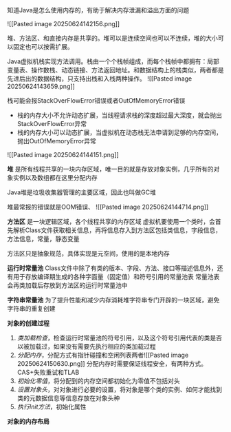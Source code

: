 知道Java是怎么使用内存的，有助于解决内存泄漏和溢出方面的问题

![[Pasted image 20250624142156.png]]

堆、方法区、和直接内存是共享的。堆可以是连续空间也可以不连续，堆的大小可以固定也可以按需扩展。

Java虚拟机栈实现方法调用。栈由一个个栈帧组成，而每个栈帧中都拥有：局部变量表、操作数栈、动态链接、方法返回地址。和数据结构上的栈类似，两者都是先进后出的数据结构，只支持出栈和入栈两种操作。
![[Pasted image 20250624143659.png]]

栈可能会报StackOverFlowError错误或者OutOfMemoryError错误
- 栈的内存大小不允许动态扩展，当线程请求栈的深度超过最大深度，就会抛出StackOverFlowError异常
- 栈的内存大小可以动态扩展，当虚拟机在动态栈无法申请到足够的内存空间，抛出OutOfMemoryError异常

![[Pasted image 20250624144151.png]]

**堆**
是所有线程共享的一块内存区域，唯一目的就是存放对象实例，几乎所有的对象实例以及数组都在这里分配内存

Java堆是垃圾收集器管理的主要区域，因此也叫做GC堆

堆最常报的错误就是OOM错误、
![[Pasted image 20250624144714.png]]

**方法区**
是一块逻辑区域，各个线程共享的内存区域
虚拟机要使用一个类时，会首先解析Class文件获取相关信息，再将信息存入到方法区包括类信息，字段信息，方法信息，常量，静态变量

方法区只是抽象规范，具体实现是元空间，使用的是本地内存

**运行时常量池**
Class文件中除了有类的版本、字段、方法、接口等描述信息外，还有用于存放编译期生成的各种字面量（固定值）和符号引用的常量池表
常量池表会再类加载后存放到方法区的运行时常量池中

**字符串常量池**
为了提升性能和减少内存消耗堆字符串专门开辟的一块区域，避免字符串的重复创建


**对象的创建过程**
1. *类加载检查*，检查运行时常量池的符号引用，以及这个符号引用代表的类是否以被加载过，如果没有需要先执行相应的类加载过程
2. *分配内存*，分配方式有指针碰撞和空闲列表两者![[Pasted image 20250624150630.png]]
	分配内存时需要保证线程安全，有两种方式。CAS+失败重试和TLAB
3. *初始化零值*，将分配到的内存空间都初始化为零值不包括对头
4. *设置对象头*，对对象进行必要的设置，将对象是哪个类的实例、如何才能找到类的元数据信息等信息存放在对象头种
5. *执行Init方法*，初始化属性


**对象的内存布局**
